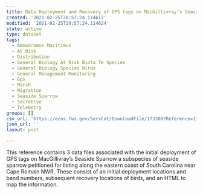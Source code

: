 ```yaml
---
title: Data Deployment and Recovery of GPS tags on MacGillivray’s Seaside Sparrows
created: '2021-02-25T20:57:24.114617'
modified: '2021-02-25T20:57:24.114624'
state: active
type: dataset
tags:
  - Ammodramus Maritimus
  - At Risk
  - Distribution
  - General Biology At Risk Biota Te Species
  - General Biology Species Birds
  - General Management Monitoring
  - Gps
  - Marsh
  - Migration
  - Seaside Sparrow
  - Secretive
  - Telemetry
groups: []
csv_url: 'https://ecos.fws.gov/ServCat/DownloadFile/173380?Reference=117064'
json_url: ''
layout: post

---
```

This reference contains 3 data files associated with the initial deployment of GPS tags on  MacGillivray’s Seaside Sparrow a subspecies of seaside sparrow petitioned for listing along the eastern coast of South Carolina near Cape Romain NWR.  These consist of an initial deployment locations and band numbers, subsequent recovery locations of birds, and an HTML to map the information.
